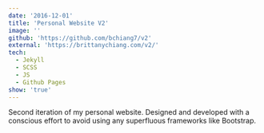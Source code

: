 ```yaml
---
date: '2016-12-01'
title: 'Personal Website V2'
image: ''
github: 'https://github.com/bchiang7/v2'
external: 'https://brittanychiang.com/v2/'
tech:
  - Jekyll
  - SCSS
  - JS
  - Github Pages
show: 'true'
---
```


Second iteration of my personal website. Designed and developed with a conscious effort to avoid using any superfluous frameworks like Bootstrap.
